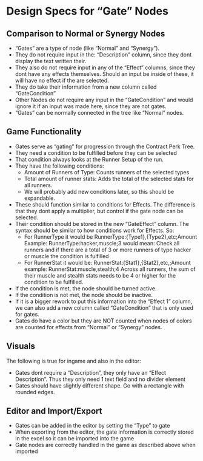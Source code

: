 # Design Specs for “Gate” Nodes

## Comparison to Normal or Synergy Nodes

- “Gates” are a type of node (like “Normal” and “Synergy”).  
- They do not require input in the: “Description” column, since they dont display the text written their.  
- They also do not require input in any of the “Effect” columns, since they dont have any effects themselves. Should an input be inside of these, it will have no effect if the are selected.  
- They do take their information from a new column called “GateCondition”  
- Other Nodes do not require any input in the “GateCondition” and would ignore it if an input was made here, since they are not gates.  
- “Gates” can be normally connected in the tree like “Normal” nodes.

## Game Functionality

- Gates serve as “gating” for progression through the Contract Perk Tree.  
- They need a condition to be fulfilled before they can be selected  
- That condition always looks at the Runner Setup of the run.  
- They have the following conditions:   
  - Amount of Runners of Type: Counts runners of the selected types  
  - Total amount of runner stats: Adds the total of the selected stats for all runners.  
  - We will probably add new conditions later, so this should be expandable.  
- These should function similar to conditions for Effects. The difference is that they dont apply a multiplier, but control if the gate node can be selected.  
- Their condition should be stored in the new “GateEffect” column. The syntax should be similar to how conditions work for Effects. So:  
  - For RunnerType it would be RunnerType:{Type1},{Type2},etc;Amount Example: RunnerType:hacker,muscle;3 would mean: Check all runners and if there are a total of 3 or more runners of type hacker or muscle the condition is fulfilled  
  - For RunnerStat it would be: RunnerStat:{Stat1},{Stat2},etc,;Amount example: RunnerStat:muscle,stealth;4 Across all runners, the sum of their muscle and stealth stats needs to be 4 or higher for the condition to be fulfilled.  
- If the condition is met, the node should be turned active.  
- If the condition is not met, the node should be inactive.  
- If it is a bigger rework to put this information into the “Effect 1” column, we can also add a new column called “GateCondition” that is only used for gates.  
- Gates do have a color but they are NOT counted when nodes of colors are counted for effects from “Normal” or “Synergy” nodes.

## Visuals

The following is true for ingame and also in the editor:

- Gates dont require a “Description”, they only have an “Effect Description”. Thus they only need 1 text field and no divider element  
- Gates should have slightly different shape. Go with a rectangle with rounded edges.

## Editor and Import/Export

- Gates can be added in the editor by setting the “Type” to gate  
- When exporting from the editor, the gate information is correctly stored in the excel so it can be imported into the game  
- Gate nodes are correctly handled in the game as described above when imported  
  